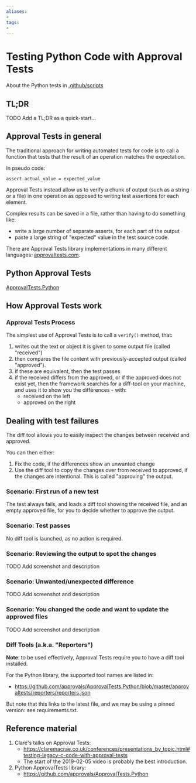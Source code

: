 ```yaml
---
aliases:
- 
tags:
- 
---
```


# Testing Python Code with Approval Tests


About the Python tests in [.github/scripts](https://github.com/obsidian-community/obsidian-hub/tree/main/.github/scripts)

## TL;DR

TODO Add a TL;DR as a quick-start...

## Approval Tests in general

The traditional approach for writing automated tests for code is to call a function that tests that the result of an operation matches the expectation.

In pseudo code:

```
assert actual_value = expected_value
```

Approval Tests instead allow us to verify a chunk of output (such as a string or a file) in one operation as opposed to writing test assertions for each element.

Complex results can be saved in a file, rather than having to do something like:

- write a large number of separate asserts, for each part of the output
- paste a large string of "expected" value in the test source code.

There are Approval Tests library implementations in many different languages: [approvaltests.com](https://approvaltests.com).

## Python Approval Tests

[ApprovalTests.Python](https://github.com/approvals/ApprovalTests.Python)

## How Approval Tests work

### Approval Tests Process

The simplest use of Approval Tests is to call a `verify()` method, that:

1. writes out the text or object it is given to some output file (called "received")
2. then compares the file content with previously-accepted output (called "approved").
3. if these are equivalent, then the test passes
4. if the received differs from the approved, or if the approved does not exist yet,
   then the framework searches for a diff-tool on your machine,
   and uses it to show you the differences - with:
     - received on the left
     - approved on the right

## Dealing with test failures

The diff tool allows you to easily inspect the changes between received and approved.

You can then either:

1. Fix the code, if the differences show an unwanted change
2. Use the diff tool to copy the changes over from received to approved, if the changes are intentional. This is called "approving" the output.

### Scenario: First run of a new test

The test always fails, and loads a diff tool showing the received file, and an empty approved file, for you to decide whether to approve the output.

### Scenario: Test passes

No diff tool is launched, as no action is required.

### Scenario: Reviewing the output to spot the changes

TODO Add screenshot and description

### Scenario: Unwanted/unexpected difference

TODO Add screenshot and description

### Scenario: You changed the code and want to update the approved files

TODO Add screenshot and description

### Diff Tools (a.k.a. "Reporters")

**Note**: to be used effectively, Approval Tests require you to have a diff tool installed.

For the Python library, the supported tool names are listed in:

- https://github.com/approvals/ApprovalTests.Python/blob/master/approvaltests/reporters/reporters.json

But note that this links to the latest file, and we may be using a pinned version: see requirements.txt.

## Reference material

1. Clare's talks on Approval Tests:
      - https://claremacrae.co.uk/conferences/presentations_by_topic.html#testing-legacy-c-code-with-approval-tests
      - The start of the 2019-02-05 video is probably the best introduction.
2. Python ApprovalTests library:
      - https://github.com/approvals/ApprovalTests.Python